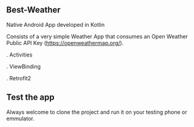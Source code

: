 ## Best-Weather

Native Android App developed in Kotlin

Consists of a very simple Weather App that consumes an Open Weather Public API Key (https://openweathermap.org/).

. Activities

. ViewBinding

. Retrofit2

## Test the app

Always welcome to clone the project and run it on your testing phone or emmulator.
